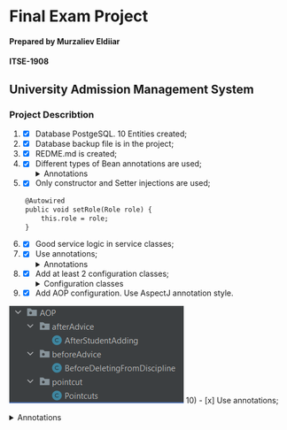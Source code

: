 # Final Exam Project #
#### Prepared by Murzaliev Eldiiar ####
#### ITSE-1908 ####
## University Admission Management System ##

### Project Describtion ###
1) - [x] Database PostgeSQL. 10 Entities created;
2) - [x] Database backup file is in the project;
3) - [x] REDME.md is created;
4) - [x] Different types of Bean annotations are used;<details><summary>Annotations</summary><p>@Component</p><p>@Repository</p><p>@Service</p></details>
5) - [x] Only constructor and Setter injections are used;
````
    @Autowired
    public void setRole(Role role) {
        this.role = role;
    }
````
6) - [x] Good service logic in service classes;
7) - [x] Use annotations; <details><summary>Annotations</summary><p>@PropertySource</p><p>@Lazy</p><p>@Scope</p><p>@DependsOn</p></details>
8) - [x] Add at least 2 configuration classes;<details><summary>Configuration classes</summary><p>AppConfig.java</p><p>MvcConfig.java</p><p>SwaggerConfig.java</p><p>WebSecurityConfig.java</p></details>
9) - [x] Add AOP configuration. Use AspectJ annotation style.

![img.png](imagesForReadme/img.png)
10) - [x] Use annotations; <details><summary>Annotations</summary><p>@Before</p><p>@Pointcut</p><p>@After</p><p>@Aspect</p></deatils>
11) - [x] Add real service/business logic in AOP code; 
- After adding list of students to the discipline the advice creates and adds to the database corresponding list of grades.
- Before deleting discipline the advice deletes corresponding record in discipline_student and discipline_teacher table, because deleting discipline without this would cause deleting error in database.
12) - [x] **JdbcTemplate is used to access data in database;**

````
    @Bean
    JdbcTemplate jdbcTemplate(DataSource dataSource) {
        return new JdbcTemplate(dataSource);
    }
````

13) - [x] Use batch operations;

![img_1.png](imagesForReadme/img_1.png)

14) - [x] Implement a Custom Converter;

````
public class StringToDegree implements Converter<String, Degree>
````

15) - [x] Implement a Custom Formatter;

````
public class DegreeFormatter implements Formatter<Degree>
````

16) - [x] Use AssertTrue for Custom Validation;

````
public @interface AssertTrue {
    String message() default "ERROR!";
    ....
}
````

17) - [x] Write scheduled method. Use @Scheduled annotations
with attributes; <details><summary>Attributes</summary><p>fixedDelay</p><p>fixedRate</p><p>initialDelay</p></details>

````
    @Scheduled(fixedDelayString = "${fixedDelay}", initialDelayString = "${initialDelay}")
````

18) - [x] .Parameterizing the Schedule. Parameters should be in application.props file;

![img_2.png](imagesForReadme/img_2.png)

19) - [x] **Run Tasks in Parallel;**

````
    @Async("threadPoolTaskScheduler")
````

20) - [x] Use all HTTP Methods;
21) - [x] Use next annotations; <details><summary>Annotations</summary><p>@GetMapping</p><p>@PutMapping</p><p>@PostMapping</p><p>@DeleteMapping</p></details>
22) - [x] Use RequestBody and ResponseBody Annotations;

````
@RequestBody Grades grades
````

23) - [x] Setting Up Spring openapi;

````
<dependency>
    <groupId>org.springdoc</groupId>
    <artifactId>springdoc-openapi-ui</artifactId>
    <version>1.6.4</version>
</dependency>
````

![img_13.png](imagesForReadme/img_13.png)

24) - [x] Use Spring @ResponseStatus to Set HTTP Status Code. 
Use SpringResponseEntity to Manipulate the HTTP Response;

![img_4.png](imagesForReadme/img_4.png)

25) - [ ] Add REST Pagination support;
26) - [x] Add Upload and Download file methods;

![img_5.png](imagesForReadme/img_5.png)

![img_6.png](imagesForReadme/img_6.png)

27) - [x] Add JUnit test with at least 80% code coverage;
28) - [x] Write integration test for controller classes;

![img_7.png](imagesForReadme/img_7.png)

29) - [ ] Write JMS service;
30) - [x] Add JUnit test with at least 80% code coverage;
31) - [x] Use OAuth2 and JWT;

OAuth2 with Google as provider.
![img_8.png](imagesForReadme/img_8.png)

32) - [x] DO NOT USE in memory authentication;
33) - [ ] Prevent Brute Force Authentication Attempts with Spring Security
34) - [ ] Control the Session with Spring Security;
35) - [ ] Fix 401s with CORS Preflights and Spring Security
36) - [ ] Prevent Cross-Site Scripting (XSS) in a Spring Application
37) - [ ] Add 1-2 pages which supports websocket technology;
38) - [x] Write CURL in README.md for your ALL endpoints, or upload inproject folder POSTMAN collections

- Getting students by discipline for teacher
![img_9.png](imagesForReadme/img_9.png)

- Accessing teachers' controller
![img_10.png](imagesForReadme/img_10.png)

- Getting student's grades
![img_11.png](imagesForReadme/img_11.png)

- Grading student
![img_12.png](imagesForReadme/img_12.png)

Error codes:

- 10 - record already exists
- 11 - record doesn't exist
- 100 - it's examination session period. You can not change grades anymore!
- 1001 - no access to this controller!



